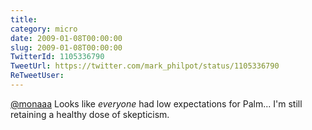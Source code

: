 ```yaml
---
title: 
category: micro
date: 2009-01-08T00:00:00
slug: 2009-01-08T00:00:00
TwitterId: 1105336790
TweetUrl: https://twitter.com/mark_philpot/status/1105336790
ReTweetUser: 
---
```


[@monaaa](https://twitter.com/monaaa) Looks like *everyone* had low expectations for Palm... I'm still retaining a healthy dose of skepticism.
